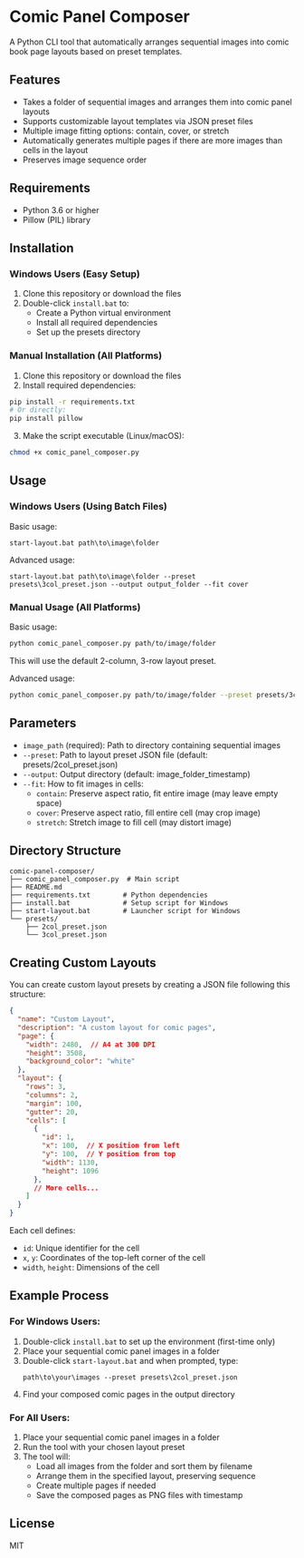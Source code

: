# Comic Panel Composer

A Python CLI tool that automatically arranges sequential images into comic book page layouts based on preset templates.

## Features

- Takes a folder of sequential images and arranges them into comic panel layouts
- Supports customizable layout templates via JSON preset files
- Multiple image fitting options: contain, cover, or stretch
- Automatically generates multiple pages if there are more images than cells in the layout
- Preserves image sequence order

## Requirements

- Python 3.6 or higher
- Pillow (PIL) library

## Installation

### Windows Users (Easy Setup)

1. Clone this repository or download the files
2. Double-click `install.bat` to:
   - Create a Python virtual environment
   - Install all required dependencies
   - Set up the presets directory

### Manual Installation (All Platforms)

1. Clone this repository or download the files
2. Install required dependencies:

```bash
pip install -r requirements.txt
# Or directly:
pip install pillow
```

3. Make the script executable (Linux/macOS):

```bash
chmod +x comic_panel_composer.py
```

## Usage

### Windows Users (Using Batch Files)

Basic usage:
```
start-layout.bat path\to\image\folder
```

Advanced usage:
```
start-layout.bat path\to\image\folder --preset presets\3col_preset.json --output output_folder --fit cover
```

### Manual Usage (All Platforms)

Basic usage:

```bash
python comic_panel_composer.py path/to/image/folder
```

This will use the default 2-column, 3-row layout preset.

Advanced usage:

```bash
python comic_panel_composer.py path/to/image/folder --preset presets/3col_preset.json --output output_folder --fit cover
```

## Parameters

- `image_path` (required): Path to directory containing sequential images
- `--preset`: Path to layout preset JSON file (default: presets/2col_preset.json)
- `--output`: Output directory (default: image_folder_timestamp)
- `--fit`: How to fit images in cells: 
  - `contain`: Preserve aspect ratio, fit entire image (may leave empty space)
  - `cover`: Preserve aspect ratio, fill entire cell (may crop image)
  - `stretch`: Stretch image to fill cell (may distort image)

## Directory Structure

```
comic-panel-composer/
├── comic_panel_composer.py  # Main script
├── README.md
├── requirements.txt        # Python dependencies
├── install.bat             # Setup script for Windows
├── start-layout.bat        # Launcher script for Windows
└── presets/
    ├── 2col_preset.json
    └── 3col_preset.json
```

## Creating Custom Layouts

You can create custom layout presets by creating a JSON file following this structure:

```json
{
  "name": "Custom Layout",
  "description": "A custom layout for comic pages",
  "page": {
    "width": 2480,  // A4 at 300 DPI
    "height": 3508,
    "background_color": "white"
  },
  "layout": {
    "rows": 3,
    "columns": 2,
    "margin": 100,
    "gutter": 20,
    "cells": [
      {
        "id": 1,
        "x": 100,  // X position from left
        "y": 100,  // Y position from top
        "width": 1130,
        "height": 1096
      },
      // More cells...
    ]
  }
}
```

Each cell defines:
- `id`: Unique identifier for the cell
- `x`, `y`: Coordinates of the top-left corner of the cell
- `width`, `height`: Dimensions of the cell

## Example Process

### For Windows Users:

1. Double-click `install.bat` to set up the environment (first-time only)
2. Place your sequential comic panel images in a folder
3. Double-click `start-layout.bat` and when prompted, type:
   ```
   path\to\your\images --preset presets\2col_preset.json
   ```
4. Find your composed comic pages in the output directory

### For All Users:

1. Place your sequential comic panel images in a folder
2. Run the tool with your chosen layout preset
3. The tool will:
   - Load all images from the folder and sort them by filename
   - Arrange them in the specified layout, preserving sequence
   - Create multiple pages if needed
   - Save the composed pages as PNG files with timestamp

## License

MIT